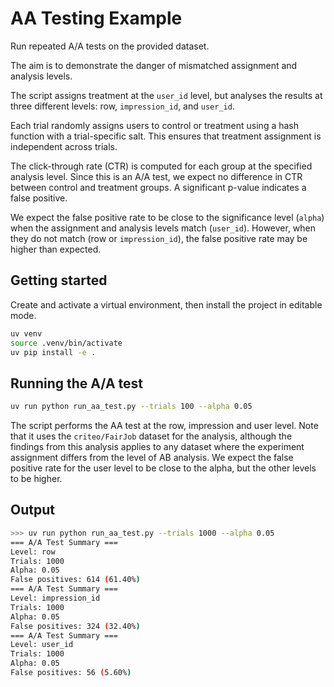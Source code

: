 # AA Testing Example

Run repeated A/A tests on the provided dataset.

The aim is to demonstrate the danger of mismatched assignment and analysis levels.

The script assigns treatment at the `user_id` level, but analyses the results at three different levels: row, `impression_id`, and `user_id`.

Each trial randomly assigns users to control or treatment using a hash function with a trial-specific salt. This ensures that treatment assignment is independent across trials.

The click-through rate (CTR) is computed for each group at the specified analysis level. Since this is an A/A test, we expect no difference in CTR between control and treatment groups. A significant p-value indicates a false positive.

We expect the false positive rate to be close to the significance level (`alpha`) when the assignment and analysis levels match (`user_id`). However, when they do not match (row or `impression_id`), the false positive rate may be higher than expected.

## Getting started

Create and activate a virtual environment, then install the project in editable mode.

```bash
uv venv
source .venv/bin/activate
uv pip install -e .
```

## Running the A/A test

```bash
uv run python run_aa_test.py --trials 100 --alpha 0.05
```

The script performs the AA test at the row, impression and user level. Note that it uses the `criteo/FairJob` dataset for the analysis, although the findings from this analysis applies to any dataset where the experiment assignment differs from the level of AB analysis. We expect the false positive rate for the user level to be close to the alpha, but the other levels to be higher.

## Output

```bash
>>> uv run python run_aa_test.py --trials 1000 --alpha 0.05
=== A/A Test Summary ===
Level: row
Trials: 1000
Alpha: 0.05
False positives: 614 (61.40%)
=== A/A Test Summary ===
Level: impression_id
Trials: 1000
Alpha: 0.05
False positives: 324 (32.40%)
=== A/A Test Summary ===
Level: user_id
Trials: 1000
Alpha: 0.05
False positives: 56 (5.60%)
```
